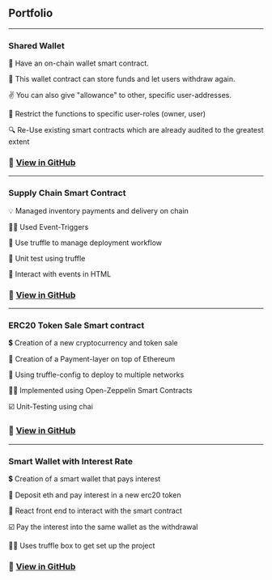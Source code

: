 ## Portfolio

---

### Shared Wallet

👛 Have an on-chain wallet smart contract.

💸 This wallet contract can store funds and let users withdraw again.

✌️ You can also give "allowance" to other, specific user-addresses.

🚫 Restrict the functions to specific user-roles (owner, user)

🔍 Re-Use existing smart contracts which are already audited to the greatest extent

### 👀 [View in GitHub](https://github.com/tuoomz/shared-wallet)

---

### Supply Chain Smart Contract

💡 Managed inventory payments and delivery on chain

👍🏽 Used Event-Triggers

📖 Use truffle to manage deployment workflow

🧪 Unit test using truffle

🙌 Interact with events in HTML

### 👀 [View in GitHub](https://github.com/tuoomz/supply-chain)

---

### ERC20 Token Sale Smart contract

💲 Creation of a new cryptocurrency and token sale

🧾 Creation of a Payment-layer on top of Ethereum

🧰 Using truffle-config to deploy to multiple networks

🦸‍♂️ Implemented using Open-Zeppelin Smart Contracts

☑️ Unit-Testing using chai

### 👀 [View in GitHub](https://github.com/tuoomz/token-sale)

---

### Smart Wallet with Interest Rate

💲 Creation of a smart wallet that pays interest

👛 Deposit eth and pay interest in a new erc20 token

🧾 React front end to interact with the smart contract

☑️ Pay the interest into the same wallet as the withdrawal

👍🏽 Uses truffle box to get set up the project

### 👀 [View in GitHub](https://github.com/tuoomz/smart-wallet)
